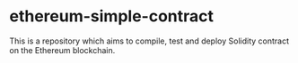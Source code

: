 # ethereum-simple-contract
This is a repository which aims to compile, test and deploy Solidity contract on the Ethereum blockchain.
